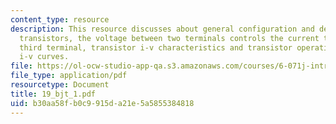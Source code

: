 ```yaml
---
content_type: resource
description: This resource discusses about general configuration and definitions of
  transistors, the voltage between two terminals controls the current through the
  third terminal, transistor i-v characteristics and transistor operation and characteristic
  i-v curves.
file: https://ol-ocw-studio-app-qa.s3.amazonaws.com/courses/6-071j-introduction-to-electronics-signals-and-measurement-spring-2006/b30aa58fb0c9915da21e5a5855384818_19_bjt_1.pdf
file_type: application/pdf
resourcetype: Document
title: 19_bjt_1.pdf
uid: b30aa58f-b0c9-915d-a21e-5a5855384818
---
```

